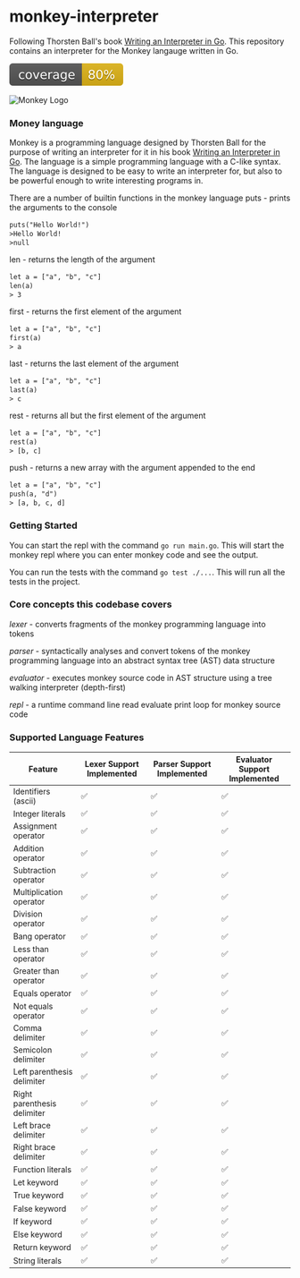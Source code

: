 # monkey-interpreter

Following Thorsten Ball's book [Writing an Interpreter in Go](https://interpreterbook.com/). This repository contains an interpreter for the Monkey langauge written in Go.

![coverage](https://raw.githubusercontent.com/lukeryannetnz/monkey-interpreter/badges/.badges/main/coverage.svg)

![Monkey Logo](https://interpreterbook.com/img/monkey_logo-d5171d15.png)

### Money language
Monkey is a programming language designed by Thorsten Ball for the purpose of writing an interpreter for it in his book [Writing an Interpreter in Go](https://interpreterbook.com/). The language is a simple programming language with a C-like syntax. The language is designed to be easy to write an interpreter for, but also to be powerful enough to write interesting programs in.

There are a number of builtin functions in the monkey language
puts - prints the arguments to the console
```monkey
puts("Hello World!")
>Hello World!
>null
```

len - returns the length of the argument
```monkey
let a = ["a", "b", "c"]
len(a)
> 3
```

first - returns the first element of the argument
```monkey
let a = ["a", "b", "c"]
first(a)
> a
```

last - returns the last element of the argument
```monkey
let a = ["a", "b", "c"]
last(a)
> c
```

rest - returns all but the first element of the argument
```monkey
let a = ["a", "b", "c"]
rest(a)
> [b, c]
```

push - returns a new array with the argument appended to the end
```monkey
let a = ["a", "b", "c"]
push(a, "d")
> [a, b, c, d]
```

### Getting Started
You can start the repl with the command `go run main.go`. This will start the monkey repl where you can enter monkey code and see the output.

You can run the tests with the command `go test ./...`. This will run all the tests in the project.

### Core concepts this codebase covers

_lexer_ - converts fragments of the monkey programming language into tokens

_parser_ - syntactically analyses and convert tokens of the monkey programming language into an abstract syntax tree (AST) data structure

_evaluator_ - executes monkey source code in AST structure using a tree walking interpreter (depth-first)

_repl_ - a runtime command line read evaluate print loop for monkey source code

### Supported Language Features

|Feature|Lexer Support Implemented|Parser Support Implemented|Evaluator Support Implemented|
|-------|-------------------------|--------------------------|-----------------------------|
|Identifiers (ascii) |✅|✅|✅|
|Integer literals |✅|✅|✅|
|Assignment operator |✅|✅|✅|
|Addition operator |✅|✅|✅|
|Subtraction operator |✅|✅|✅|
|Multiplication operator |✅|✅|✅|
|Division operator |✅|✅|✅|
|Bang operator |✅|✅|✅|
|Less than operator |✅|✅|✅|
|Greater than operator |✅|✅|✅|
|Equals operator |✅|✅|✅|
|Not equals operator |✅|✅|✅|
|Comma delimiter |✅|✅|✅|
|Semicolon delimiter |✅|✅|✅|
|Left parenthesis delimiter |✅|✅|✅|
|Right parenthesis delimiter |✅|✅|✅|
|Left brace delimiter |✅|✅|✅|
|Right brace delimiter |✅|✅|✅|
|Function literals |✅|✅|✅ |
|Let keyword |✅|✅|✅|
|True keyword |✅|✅|✅|
|False keyword |✅|✅|✅|
|If keyword |✅|✅|✅|
|Else keyword |✅|✅|✅|
|Return keyword |✅|✅|✅|
|String literals |✅|✅|✅|
